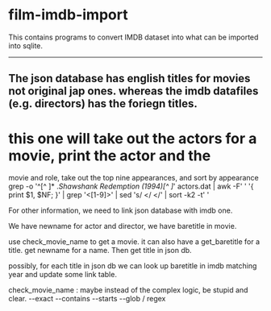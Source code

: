 # film-imdb-import

This contains programs to convert IMDB dataset into what can be
imported into sqlite.

-----------

The json database has english titles for movies not original jap ones.
whereas the imdb datafiles (e.g. directors) has the foriegn titles.
------------------------------------------------------------------------
# this one will take out the actors for a movie, print the actor and the
movie and role, take out the top nine appearances, and sort by
appearance
grep -o '^[^	]*	.*Shawshank Redemption (1994)[^	]*' actors.dat | awk -F'	' '{ print $1, $NF; }' | grep '<[1-9]>' | sed 's/ </ </' | sort -k2 -t'	'


For other information, we need to link json database with imdb one.

We have newname for actor and director,
we have baretitle in movie.

use check_movie_name to get a movie. it can also have a get_baretitle
for a title.
get newname for a name.
Then get title in json db.

possibly, for each title in json db we can look up baretitle in imdb
matching year and update some link table.


check_movie_name : maybe instead of the complex logic, be stupid and
clear.
--exact
--contains
--starts
--glob / regex

